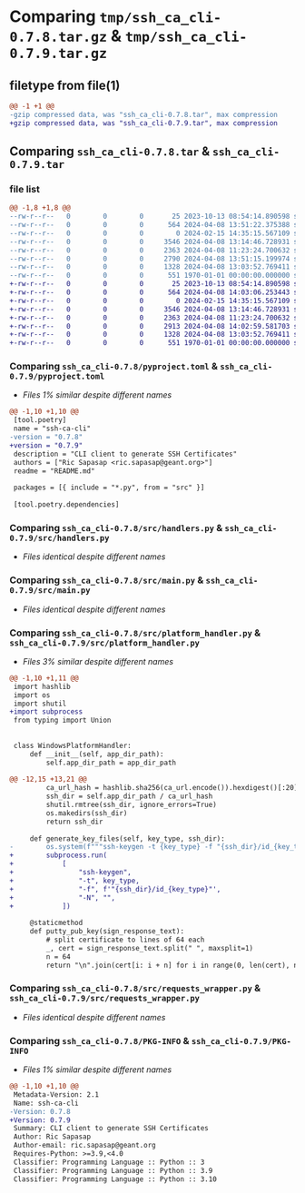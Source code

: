 # Comparing `tmp/ssh_ca_cli-0.7.8.tar.gz` & `tmp/ssh_ca_cli-0.7.9.tar.gz`

## filetype from file(1)

```diff
@@ -1 +1 @@
-gzip compressed data, was "ssh_ca_cli-0.7.8.tar", max compression
+gzip compressed data, was "ssh_ca_cli-0.7.9.tar", max compression
```

## Comparing `ssh_ca_cli-0.7.8.tar` & `ssh_ca_cli-0.7.9.tar`

### file list

```diff
@@ -1,8 +1,8 @@
--rw-r--r--   0        0        0       25 2023-10-13 08:54:14.890598 ssh_ca_cli-0.7.8/README.md
--rw-r--r--   0        0        0      564 2024-04-08 13:51:22.375388 ssh_ca_cli-0.7.8/pyproject.toml
--rw-r--r--   0        0        0        0 2024-02-15 14:35:15.567109 ssh_ca_cli-0.7.8/src/__init__.py
--rw-r--r--   0        0        0     3546 2024-04-08 13:14:46.728931 ssh_ca_cli-0.7.8/src/handlers.py
--rw-r--r--   0        0        0     2363 2024-04-08 11:23:24.700632 ssh_ca_cli-0.7.8/src/main.py
--rw-r--r--   0        0        0     2790 2024-04-08 13:51:15.199974 ssh_ca_cli-0.7.8/src/platform_handler.py
--rw-r--r--   0        0        0     1328 2024-04-08 13:03:52.769411 ssh_ca_cli-0.7.8/src/requests_wrapper.py
--rw-r--r--   0        0        0      551 1970-01-01 00:00:00.000000 ssh_ca_cli-0.7.8/PKG-INFO
+-rw-r--r--   0        0        0       25 2023-10-13 08:54:14.890598 ssh_ca_cli-0.7.9/README.md
+-rw-r--r--   0        0        0      564 2024-04-08 14:03:06.253443 ssh_ca_cli-0.7.9/pyproject.toml
+-rw-r--r--   0        0        0        0 2024-02-15 14:35:15.567109 ssh_ca_cli-0.7.9/src/__init__.py
+-rw-r--r--   0        0        0     3546 2024-04-08 13:14:46.728931 ssh_ca_cli-0.7.9/src/handlers.py
+-rw-r--r--   0        0        0     2363 2024-04-08 11:23:24.700632 ssh_ca_cli-0.7.9/src/main.py
+-rw-r--r--   0        0        0     2913 2024-04-08 14:02:59.581703 ssh_ca_cli-0.7.9/src/platform_handler.py
+-rw-r--r--   0        0        0     1328 2024-04-08 13:03:52.769411 ssh_ca_cli-0.7.9/src/requests_wrapper.py
+-rw-r--r--   0        0        0      551 1970-01-01 00:00:00.000000 ssh_ca_cli-0.7.9/PKG-INFO
```

### Comparing `ssh_ca_cli-0.7.8/pyproject.toml` & `ssh_ca_cli-0.7.9/pyproject.toml`

 * *Files 1% similar despite different names*

```diff
@@ -1,10 +1,10 @@
 [tool.poetry]
 name = "ssh-ca-cli"
-version = "0.7.8"
+version = "0.7.9"
 description = "CLI client to generate SSH Certificates"
 authors = ["Ric Sapasap <ric.sapasap@geant.org>"]
 readme = "README.md"
 
 packages = [{ include = "*.py", from = "src" }]
 
 [tool.poetry.dependencies]
```

### Comparing `ssh_ca_cli-0.7.8/src/handlers.py` & `ssh_ca_cli-0.7.9/src/handlers.py`

 * *Files identical despite different names*

### Comparing `ssh_ca_cli-0.7.8/src/main.py` & `ssh_ca_cli-0.7.9/src/main.py`

 * *Files identical despite different names*

### Comparing `ssh_ca_cli-0.7.8/src/platform_handler.py` & `ssh_ca_cli-0.7.9/src/platform_handler.py`

 * *Files 3% similar despite different names*

```diff
@@ -1,10 +1,11 @@
 import hashlib
 import os
 import shutil
+import subprocess
 from typing import Union
 
 
 class WindowsPlatformHandler:
     def __init__(self, app_dir_path):
         self.app_dir_path = app_dir_path
 
@@ -12,15 +13,21 @@
         ca_url_hash = hashlib.sha256(ca_url.encode()).hexdigest()[:20]
         ssh_dir = self.app_dir_path / ca_url_hash
         shutil.rmtree(ssh_dir, ignore_errors=True)
         os.makedirs(ssh_dir)
         return ssh_dir
 
     def generate_key_files(self, key_type, ssh_dir):
-        os.system(f"""ssh-keygen -t {key_type} -f "{ssh_dir}/id_{key_type}" -N '""'""")
+        subprocess.run(
+            [
+                "ssh-keygen",
+                "-t", key_type,
+                "-f", f'"{ssh_dir}/id_{key_type}"',
+                "-N", "",
+            ])
 
     @staticmethod
     def putty_pub_key(sign_response_text):
         # split certificate to lines of 64 each
         _, cert = sign_response_text.split(" ", maxsplit=1)
         n = 64
         return "\n".join(cert[i: i + n] for i in range(0, len(cert), n))
```

### Comparing `ssh_ca_cli-0.7.8/src/requests_wrapper.py` & `ssh_ca_cli-0.7.9/src/requests_wrapper.py`

 * *Files identical despite different names*

### Comparing `ssh_ca_cli-0.7.8/PKG-INFO` & `ssh_ca_cli-0.7.9/PKG-INFO`

 * *Files 1% similar despite different names*

```diff
@@ -1,10 +1,10 @@
 Metadata-Version: 2.1
 Name: ssh-ca-cli
-Version: 0.7.8
+Version: 0.7.9
 Summary: CLI client to generate SSH Certificates
 Author: Ric Sapasap
 Author-email: ric.sapasap@geant.org
 Requires-Python: >=3.9,<4.0
 Classifier: Programming Language :: Python :: 3
 Classifier: Programming Language :: Python :: 3.9
 Classifier: Programming Language :: Python :: 3.10
```

